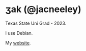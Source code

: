 # ʒak (@jacneeley)
Texas State Uni Grad - 2023.

I use Debian. 

My [website](https://jakscoolsite.onrender.com/).
